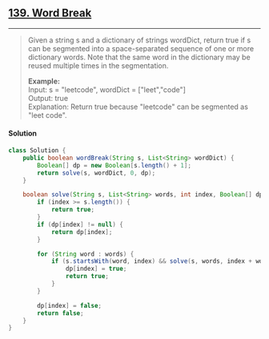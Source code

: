 ## [139. Word Break](https://leetcode.com/problems/word-break/)

---

> Given a string s and a dictionary of strings wordDict, return true if s can be segmented into a space-separated
> sequence of one or more dictionary words. Note that the same word in the dictionary may be reused multiple times in
> the segmentation.
>
> <b>Example:</b> <br>
> Input: s = "leetcode", wordDict = ["leet","code"] <br>
> Output: true <br>
> Explanation: Return true because "leetcode" can be segmented as "leet code".

#### Solution

```java
class Solution {
    public boolean wordBreak(String s, List<String> wordDict) {
        Boolean[] dp = new Boolean[s.length() + 1];
        return solve(s, wordDict, 0, dp);
    }

    boolean solve(String s, List<String> words, int index, Boolean[] dp) {
        if (index >= s.length()) {
            return true;
        }
        if (dp[index] != null) {
            return dp[index];
        }

        for (String word : words) {
            if (s.startsWith(word, index) && solve(s, words, index + word.length(), dp)) {
                dp[index] = true;
                return true;
            }
        }

        dp[index] = false;
        return false;
    }
}   
```